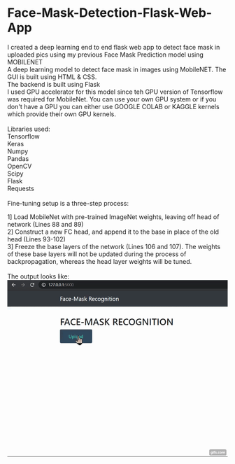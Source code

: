 # Face-Mask-Detection-Flask-Web-App
I created a deep learning end to end flask web app to detect face mask in uploaded pics using my previous Face Mask Prediction model using MOBILENET
<br />
A deep learning model to detect face mask in images using MobileNET.
The GUI is built using HTML & CSS. <br />
The backend is built using Flask <br />
I used GPU accelerator for this model since teh GPU version of Tensorflow was required for MobileNet.
You can use your own GPU system or if you don't have a GPU you can either use GOOGLE COLAB or KAGGLE kernels which provide their own GPU kernels. <br />
<br />
Libraries used: <br />
Tensorflow <br />
Keras <br />
Numpy <br />
Pandas <br />
OpenCV <br />
Scipy <br />
Flask <br />
Requests <br />
<br />
Fine-tuning setup is a three-step process: <br />

1] Load MobileNet with pre-trained ImageNet weights, leaving off head of network (Lines 88 and 89) <br />
2] Construct a new FC head, and append it to the base in place of the old head (Lines 93-102) <br />
3] Freeze the base layers of the network (Lines 106 and 107). The weights of these base layers will not be updated during the process of backpropagation, whereas the head layer weights will be tuned. <br />
<br />
The output looks like: <br />
![](mask.gif)

